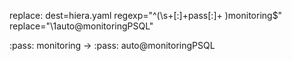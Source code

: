 replace: dest=hiera.yaml regexp="^(\s+[:]+pass[:]+ )monitoring$" replace="\1auto@monitoringPSQL"

  :pass:  monitoring
  ->
  :pass:  auto@monitoringPSQL
